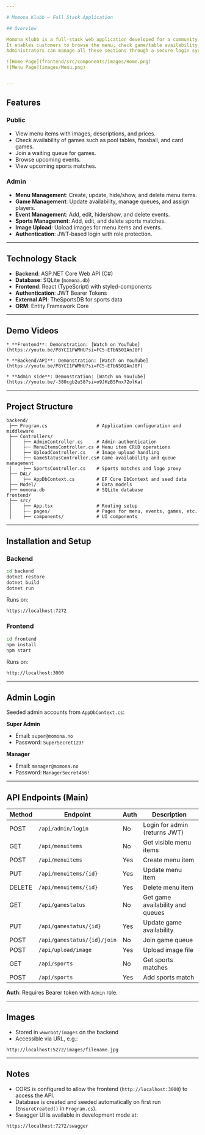 ```yaml
---

# Momona Klubb – Full Stack Application

## Overview

Momona Klubb is a full-stack web application developed for a community club.
It enables customers to browse the menu, check game/table availability, join waiting queues, view upcoming events, and follow sports match updates.
Administrators can manage all these sections through a secure login system.

![Home Page](frontend/src/components/images/Home.png)
![Menu Page](images/Menu.png)


---
```


## Features

### Public

* View menu items with images, descriptions, and prices.
* Check availability of games such as pool tables, foosball, and card games.
* Join a waiting queue for games.
* Browse upcoming events.
* View upcoming sports matches.

### Admin

* **Menu Management**: Create, update, hide/show, and delete menu items.
* **Game Management**: Update availability, manage queues, and assign players.
* **Event Management**: Add, edit, hide/show, and delete events.
* **Sports Management**: Add, edit, and delete sports matches.
* **Image Upload**: Upload images for menu items and events.
* **Authentication**: JWT-based login with role protection.

---

## Technology Stack

* **Backend**: ASP.NET Core Web API (C#)
* **Database**: SQLite (`momona.db`)
* **Frontend**: React (TypeScript) with styled-components
* **Authentication**: JWT Bearer Tokens
* **External API**: TheSportsDB for sports data
* **ORM**: Entity Framework Core

---

## Demo Videos

    * **Frontend**: Demonstration: [Watch on YouTube](https://youtu.be/P8YCI1FWMHU?si=FC5-ETbN50IAnJ8F)

    * **Backend/API**: Demonstration: [Watch on YouTube](https://youtu.be/P8YCI1FWMHU?si=FC5-ETbN50IAnJ8F)
    
    * **Admin side**: Demonstration: [Watch on YouTube](https://youtu.be/-38Ocgb2u58?si=o9JHzBSPnx72olKa)

---    

## Project Structure

```
backend/
 ├── Program.cs                  # Application configuration and middleware
 ├── Controllers/
 │    ├── AdminController.cs     # Admin authentication
 │    ├── MenuItemsController.cs # Menu item CRUD operations
 │    ├── UploadController.cs    # Image upload handling
 │    ├── GameStatusController.cs# Game availability and queue management
 │    ├── SportsController.cs    # Sports matches and logo proxy
 ├── DAL/
 │    ├── AppDbContext.cs        # EF Core DbContext and seed data
 ├── Model/                      # Data models
 ├── momona.db                   # SQLite database
frontend/
 ├── src/
 │    ├── App.tsx                # Routing setup
 │    ├── pages/                 # Pages for menu, events, games, etc.
 │    ├── components/            # UI components
```

---

## Installation and Setup

### Backend

```bash
cd backend
dotnet restore
dotnet build
dotnet run
```

Runs on:

```
https://localhost:7272
```

### Frontend

```bash
cd frontend
npm install
npm start
```

Runs on:

```
http://localhost:3000
```

---

## Admin Login

Seeded admin accounts from `AppDbContext.cs`:

**Super Admin**

* Email: `super@momona.no`
* Password: `SuperSecret123!`

**Manager**

* Email: `manager@momona.no`
* Password: `ManagerSecret456!`

---

## API Endpoints (Main)

| Method | Endpoint                    | Auth | Description                      |
| ------ | --------------------------- | ---- | -------------------------------- |
| POST   | `/api/admin/login`          | No   | Login for admin (returns JWT)    |
| GET    | `/api/menuitems`            | No   | Get visible menu items           |
| POST   | `/api/menuitems`            | Yes  | Create menu item                 |
| PUT    | `/api/menuitems/{id}`       | Yes  | Update menu item                 |
| DELETE | `/api/menuitems/{id}`       | Yes  | Delete menu item                 |
| GET    | `/api/gamestatus`           | No   | Get game availability and queues |
| PUT    | `/api/gamestatus/{id}`      | Yes  | Update game availability         |
| POST   | `/api/gamestatus/{id}/join` | No   | Join game queue                  |
| POST   | `/api/upload/image`         | Yes  | Upload image file                |
| GET    | `/api/sports`               | No   | Get sports matches               |
| POST   | `/api/sports`               | Yes  | Add sports match                 |

**Auth**: Requires Bearer token with `Admin` role.

---

## Images

* Stored in `wwwroot/images` on the backend
* Accessible via URL, e.g.:

```
http://localhost:5272/images/filename.jpg
```

---

## Notes

* CORS is configured to allow the frontend (`http://localhost:3000`) to access the API.
* Database is created and seeded automatically on first run (`EnsureCreated()` in `Program.cs`).
* Swagger UI is available in development mode at:

```
https://localhost:7272/swagger
```

